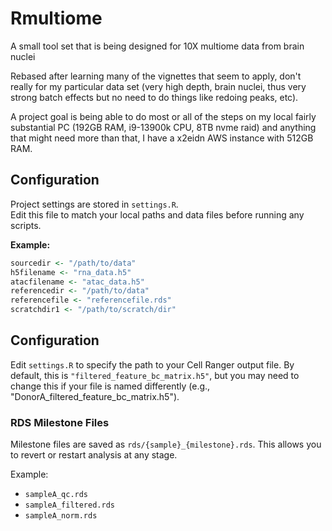 # Rmultiome
A small tool set that is being designed for 10X multiome data from brain nuclei

Rebased after learning many of the vignettes that seem to apply, don't really
for my particular data set (very high depth, brain nuclei, thus very strong 
batch effects but no need to do things like redoing peaks, etc).

A project goal is being able to do most or all of the steps on my local fairly
substantial PC (192GB RAM, i9-13900k CPU, 8TB nvme raid) and anything that
might need more than that, I have a x2eidn AWS instance with 512GB RAM.

## Configuration

Project settings are stored in `settings.R`.  
Edit this file to match your local paths and data files before running any
scripts.

**Example:**
```r
sourcedir <- "/path/to/data"
h5filename <- "rna_data.h5"
atacfilename <- "atac_data.h5"
referencedir <- "/path/to/data"
referencefile <- "referencefile.rds"
scratchdir1 <- "/path/to/scratch/dir"
```

## Configuration

Edit `settings.R` to specify the path to your Cell Ranger output file.
By default, this is `"filtered_feature_bc_matrix.h5"`, but you may need to
change this if your file is named differently 
(e.g., "DonorA_filtered_feature_bc_matrix.h5").

### RDS Milestone Files

Milestone files are saved as `rds/{sample}_{milestone}.rds`.
This allows you to revert or restart analysis at any stage.

Example:
- `sampleA_qc.rds`
- `sampleA_filtered.rds`
- `sampleA_norm.rds`